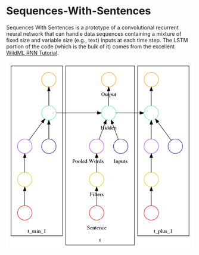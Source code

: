 # Sequences-With-Sentences
Sequences With Sentences is a prototype of a convolutional recurrent neural network that can handle data sequences containing a mixture of fixed size and variable size (e.g., text) inputs at each time step. The LSTM portion of the code (which is the bulk of it) comes from the excellent [WildML RNN Tutorial](https://github.com/dennybritz/rnn-tutorial-gru-lstm).

![Model](cnn_lstm.dot.png)

